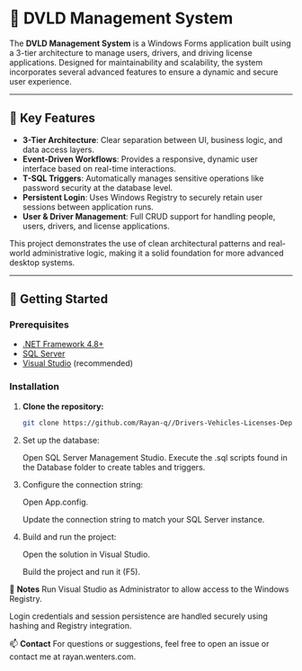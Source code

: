 # 📄 DVLD Management System

The **DVLD Management System** is a Windows Forms application built using a 3-tier architecture to manage users, drivers, and driving license applications. Designed for maintainability and scalability, the system incorporates several advanced features to ensure a dynamic and secure user experience.

---

## 🔧 Key Features

- **3-Tier Architecture**: Clear separation between UI, business logic, and data access layers.
- **Event-Driven Workflows**: Provides a responsive, dynamic user interface based on real-time interactions.
- **T-SQL Triggers**: Automatically manages sensitive operations like password security at the database level.
- **Persistent Login**: Uses Windows Registry to securely retain user sessions between application runs.
- **User & Driver Management**: Full CRUD support for handling people, users, drivers, and license applications.

This project demonstrates the use of clean architectural patterns and real-world administrative logic, making it a solid foundation for more advanced desktop systems.

---

## 🚀 Getting Started

### Prerequisites

- [.NET Framework 4.8+](https://dotnet.microsoft.com/en-us/download/dotnet-framework)
- [SQL Server](https://www.microsoft.com/en-us/sql-server)
- [Visual Studio](https://visualstudio.microsoft.com/) (recommended)

### Installation

1. **Clone the repository:**

   ```bash
   git clone https://github.com/Rayan-q//Drivers-Vehicles-Licenses-Departemnt
2. Set up the database:

   Open SQL Server Management Studio.
   Execute the .sql scripts found in the Database folder to create tables and triggers.

3. Configure the connection string:

   Open App.config.

   Update the connection string to match your SQL Server instance.

4. Build and run the project:

   Open the solution in Visual Studio.

   Build the project and run it (F5).


📌 **Notes**
Run Visual Studio as Administrator to allow access to the Windows Registry.

Login credentials and session persistence are handled securely using hashing and Registry integration.

📫 **Contact**
For questions or suggestions, feel free to open an issue or contact me at rayan.wenters.com.
